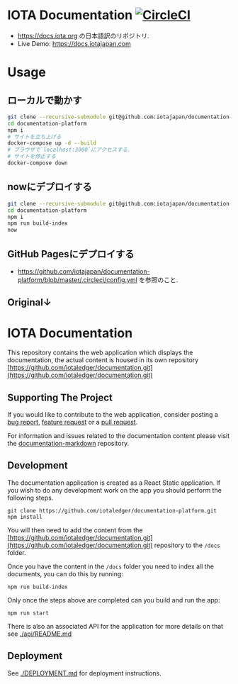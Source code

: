 # IOTA Documentation [![CircleCI](https://circleci.com/gh/iotajapan/documentation-platform/tree/master.svg?style=svg)](https://circleci.com/gh/iotajapan/documentation-platform/tree/master)
- https://docs.iota.org の日本語訳のリポジトリ.
- Live Demo: https://docs.iotajapan.com

# Usage
## ローカルで動かす
```bash
git clone --recursive-submodule git@github.com:iotajapan/documentation-platform.git
cd documentation-platform
npm i
# サイトを立ち上げる
docker-compose up -d --build
# ブラウザで`localhost:3000`にアクセスする.
# サイトを停止する
docker-compose down
```

## nowにデプロイする
```bash
git clone --recursive-submodule git@github.com:iotajapan/documentation-platform.git
cd documentation-platform
npm i
npm run build-index
now
```

## GitHub Pagesにデプロイする
- https://github.com/iotajapan/documentation-platform/blob/master/.circleci/config.yml を参照のこと.

Original↓
---

# IOTA Documentation
This repository contains the web application which displays the documentation, the actual content is housed in its own repository [https://github.com/iotaledger/documentation.git](https://github.com/iotaledger/documentation.git)

## Supporting The Project

If you would like to contribute to the web application, consider posting a [bug report](https://github.com/iotaledger/documentation-platform/issues/new), [feature request](https://github.com/iotaledger/documentation-platform/issues/new) or a [pull request](https://github.com/iotaledger/documentation-platform/pulls/).

For information and issues related to the documentation content please visit the [documentation-markdown](https://github.com/iotaledger/documentation) repository.

## Development

The documentation application is created as a React Static application. If you wish to do any development work on the app you should perform the following steps.

```shell
git clone https://github.com/iotaledger/documentation-platform.git
npm install
```

You will then need to add the content from the [https://github.com/iotaledger/documentation.git](https://github.com/iotaledger/documentation.git) repository to the `/docs` folder.

Once you have the content in the `/docs` folder you need to index all the documents, you can do this by running:

```shell
npm run build-index
```

Only once the steps above are completed can you build and run the app:

```shell
npm run start
```

There is also an associated API for the application for more details on that see [./api/README.md](./api/README.md)

## Deployment

See [./DEPLOYMENT.md](./DEPLOYMENT.md) for deployment instructions.
